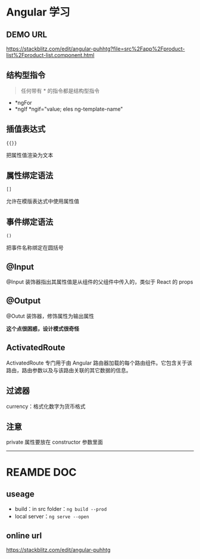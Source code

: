 # Angular 学习

## DEMO URL

https://stackblitz.com/edit/angular-puhhtg?file=src%2Fapp%2Fproduct-list%2Fproduct-list.component.html

## 结构型指令

> 任何带有 * 的指令都是结构型指令

- *ngFor
- *ngIf
  *ngif="value; eles ng-template-name"

## 插值表达式

`{{}}`

把属性值渲染为文本

## 属性绑定语法

`[]`

允许在模版表达式中使用属性值

## 事件绑定语法

`()`

把事件名称绑定在圆括号

## @Input

@Input 装饰器指出其属性值是从组件的父组件中传入的，类似于 React 的 props

## @Output

@Outut 装饰器，修饰属性为输出属性

**这个点很困惑，设计模式很奇怪**


## ActivatedRoute

ActivatedRoute 专门用于由 Angular 路由器加载的每个路由组件。它包含关于该路由，路由参数以及与该路由关联的其它数据的信息。

## 过滤器

currency：格式化数字为货币格式

## 注意

private 属性要放在 constructor 参数里面

---

# REAMDE DOC

## useage

- build：in src folder：`ng build --prod`
- local server：`ng serve --open`

## online url

https://stackblitz.com/edit/angular-puhhtg
